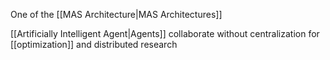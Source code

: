 One of the [[MAS Architecture|MAS Architectures]]

[[Artificially Intelligent Agent|Agents]] collaborate without centralization for [[optimization]] and distributed research